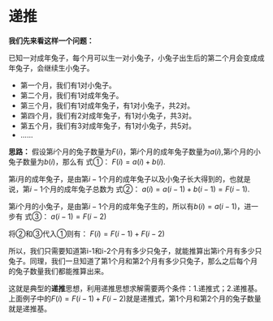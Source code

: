 # 递推

**我们先来看这样一个问题：**

已知一对成年兔子，每个月可以生一对小兔子，小兔子出生后的第二个月会变成成年兔子，会继续生小兔子。

* 第一个月，我们有1对小兔子。
* 第二个月，我们有1对成年兔子。
* 第三个月，我们有1对成年兔子，有1对小兔子，共2对。
* 第四个月，我们有2对成年兔子，有1对小兔子，共3对。
* 第五个月，我们有3对成年兔子，有1对小兔子，共5对。
* ......

**思路：**
假设第$i$个月的兔子数量为$F(i)$，第$i$个月的成年兔子数量为$a(i)$,第$i$个月的小兔子数量为$b(i)$，那么有 式①：
$F(i)=a(i)+b(i)$.

第$i$月的成年兔子，是由第$i-1$个月的成年兔子以及小兔子长大得到的，也就是说，第$i-1$个月的成年兔子总数为 式②：
$a(i)=a(i-1)+b(i-1)=F(i-1)$.

第$i$个月的小兔子，是由第$i-1$个月的成年兔子生的，所以有$b(i)=a(i-1)$，进一步有 式③：
$a(i-1)=F(i-2)$

将②和③代入①则有：
$F(i)=F(i-1)+F(i-2)$


所以，我们只需要知道第i-1和i-2个月有多少只兔子，就能推算出第i个月有多少只兔子。同理，我们一旦知道了第1个月和第2个月有多少只兔子，那么之后每个月的兔子数量我们都能推算出来。

这就是典型的**递推**思想，利用递推思想求解需要两个条件：1.递推式；2.递推基。上面例子中的$F(i)=F(i-1)+F(i-2)$就是递推式，第1个月和第2个月的兔子数量就是递推基。


<!--stackedit_data:
eyJoaXN0b3J5IjpbLTEwODYyOTE2OTcsMTM4Mzk5ODEyOF19
-->